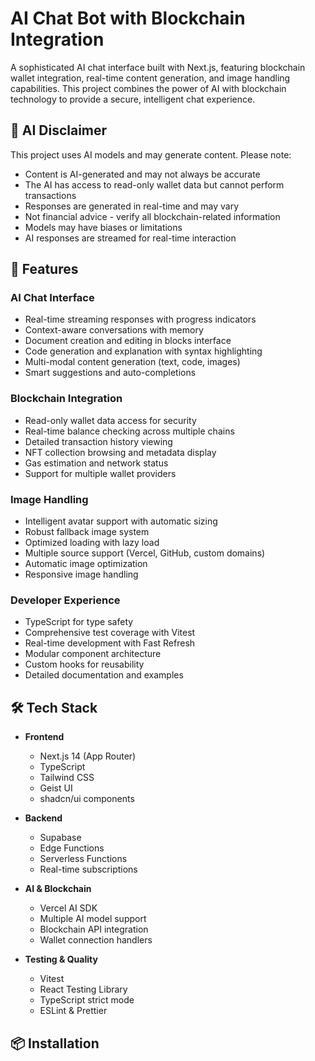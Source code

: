# AI Chat Bot with Blockchain Integration

A sophisticated AI chat interface built with Next.js, featuring blockchain wallet integration, real-time content generation, and image handling capabilities. This project combines the power of AI with blockchain technology to provide a secure, intelligent chat experience.

## 🚨 AI Disclaimer

This project uses AI models and may generate content. Please note:

- Content is AI-generated and may not always be accurate
- The AI has access to read-only wallet data but cannot perform transactions
- Responses are generated in real-time and may vary
- Not financial advice - verify all blockchain-related information
- Models may have biases or limitations
- AI responses are streamed for real-time interaction

## 🌟 Features

### AI Chat Interface
- Real-time streaming responses with progress indicators
- Context-aware conversations with memory
- Document creation and editing in blocks interface
- Code generation and explanation with syntax highlighting
- Multi-modal content generation (text, code, images)
- Smart suggestions and auto-completions

### Blockchain Integration
- Read-only wallet data access for security
- Real-time balance checking across multiple chains
- Detailed transaction history viewing
- NFT collection browsing and metadata display
- Gas estimation and network status
- Support for multiple wallet providers

### Image Handling
- Intelligent avatar support with automatic sizing
- Robust fallback image system
- Optimized loading with lazy load
- Multiple source support (Vercel, GitHub, custom domains)
- Automatic image optimization
- Responsive image handling

### Developer Experience
- TypeScript for type safety
- Comprehensive test coverage with Vitest
- Real-time development with Fast Refresh
- Modular component architecture
- Custom hooks for reusability
- Detailed documentation and examples

## 🛠 Tech Stack

- **Frontend**
  - Next.js 14 (App Router)
  - TypeScript
  - Tailwind CSS
  - Geist UI
  - shadcn/ui components

- **Backend**
  - Supabase
  - Edge Functions
  - Serverless Functions
  - Real-time subscriptions

- **AI & Blockchain**
  - Vercel AI SDK
  - Multiple AI model support
  - Blockchain API integration
  - Wallet connection handlers

- **Testing & Quality**
  - Vitest
  - React Testing Library
  - TypeScript strict mode
  - ESLint & Prettier

## 📦 Installation

</file>